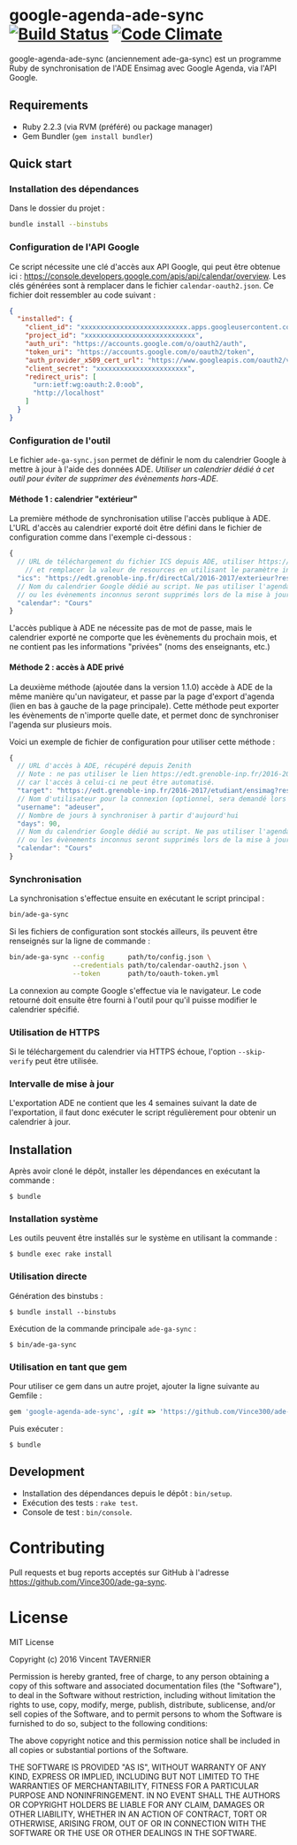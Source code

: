 # google-agenda-ade-sync [![Build Status](https://travis-ci.org/Vince300/ade-ga-sync.svg?branch=version-1.0)](https://travis-ci.org/Vince300/ade-ga-sync) [![Code Climate](https://codeclimate.com/github/Vince300/ade-ga-sync/badges/gpa.svg)](https://codeclimate.com/github/Vince300/ade-ga-sync)

google-agenda-ade-sync (anciennement ade-ga-sync) est un programme Ruby de
synchronisation de l'ADE Ensimag avec Google Agenda, via l'API Google.

## Requirements

* Ruby 2.2.3 (via RVM (préféré) ou package manager)
* Gem Bundler (`gem install bundler`)

## Quick start

### Installation des dépendances

Dans le dossier du projet :

```bash
bundle install --binstubs
```

### Configuration de l'API Google

Ce script nécessite une clé d'accès aux API Google, qui peut être obtenue ici :
https://console.developers.google.com/apis/api/calendar/overview. Les clés
générées sont à remplacer dans le fichier `calendar-oauth2.json`. Ce fichier
doit ressembler au code suivant :

```json
{
  "installed": {
    "client_id": "xxxxxxxxxxxxxxxxxxxxxxxxxxx.apps.googleusercontent.com",
    "project_id": "xxxxxxxxxxxxxxxxxxxxxxxxxxxx",
    "auth_uri": "https://accounts.google.com/o/oauth2/auth",
    "token_uri": "https://accounts.google.com/o/oauth2/token",
    "auth_provider_x509_cert_url": "https://www.googleapis.com/oauth2/v1/certs",
    "client_secret": "xxxxxxxxxxxxxxxxxxxxxxx",
    "redirect_uris": [
      "urn:ietf:wg:oauth:2.0:oob",
      "http://localhost"
    ]
  }
}
```

### Configuration de l'outil

Le fichier `ade-ga-sync.json` permet de définir le nom du calendrier Google à 
mettre à jour à l'aide des données ADE. *Utiliser un calendrier dédié à cet 
outil pour éviter de supprimer des évènements hors-ADE.* 

#### Méthode 1 : calendrier "extérieur"

La première méthode de synchronisation utilise l'accès publique à ADE. L'URL
d'accès au calendrier exporté doit être défini dans le fichier de configuration
comme dans l'exemple ci-dessous :

```javascript
{
  // URL de téléchargement du fichier ICS depuis ADE, utiliser https://edt.grenoble-inp.fr/directCal/2016-2017/exterieur?resources=
    // et remplacer la valeur de resources en utilisant le paramètre indiqué dans l'URL de la page principale d'ADE
  "ics": "https://edt.grenoble-inp.fr/directCal/2016-2017/exterieur?resources=10347,1043,16322,16315,1072,16326,16325,1108,1112,6213,16333,16334,16320,16300,994,5056,16309,16310,16312,16302,16305,16303,6232,10349",
  // Nom du calendrier Google dédié au script. Ne pas utiliser l'agenda par défaut
  // ou les évènements inconnus seront supprimés lors de la mise à jour.
  "calendar": "Cours"
}
```

L'accès publique à ADE ne nécessite pas de mot de passe, mais le calendrier
exporté ne comporte que les évènements du prochain mois, et ne contient pas les
informations "privées" (noms des enseignants, etc.)

#### Méthode 2 : accès à ADE privé

La deuxième méthode (ajoutée dans la version 1.1.0) accède à ADE de la même
manière qu'un navigateur, et passe par la page d'export d'agenda (lien en bas à
gauche de la page principale). Cette méthode peut exporter les évènements de
n'importe quelle date, et permet donc de synchroniser l'agenda sur plusieurs
mois.

Voici un exemple de fichier de configuration pour utiliser cette méthode :

```javascript
{
  // URL d'accès à ADE, récupéré depuis Zenith
  // Note : ne pas utiliser le lien https://edt.grenoble-inp.fr/2016-2017/ensimag/etudiant/jsp/custom/modules/plannings/direct_planning.jsp?resources=...
  // car l'accès à celui-ci ne peut être automatisé.
  "target": "https://edt.grenoble-inp.fr/2016-2017/etudiant/ensimag?resources=10347,1043,16322,16315,1072,16326,16325,1108,1112,6213,16333,16334,16320,16300,994,5056,16309,16310,16312,16302,16305,16303,6232,10349",
  // Nom d'utilisateur pour la connexion (optionnel, sera demandé lors de la connexion)
  "username": "adeuser",
  // Nombre de jours à synchroniser à partir d'aujourd'hui
  "days": 90,
  // Nom du calendrier Google dédié au script. Ne pas utiliser l'agenda par défaut
  // ou les évènements inconnus seront supprimés lors de la mise à jour.
  "calendar": "Cours"
}
```

### Synchronisation

La synchronisation s'effectue ensuite en exécutant le script principal :

```bash
bin/ade-ga-sync
```

Si les fichiers de configuration sont stockés ailleurs, ils peuvent être
renseignés sur la ligne de commande :

```bash
bin/ade-ga-sync --config      path/to/config.json \
                --credentials path/to/calendar-oauth2.json \
                --token       path/to/oauth-token.yml
```

La connexion au compte Google s'effectue via le navigateur. Le code retourné
doit ensuite être fourni à l'outil pour qu'il puisse modifier le calendrier
spécifié.

### Utilisation de HTTPS

Si le téléchargement du calendrier via HTTPS échoue, l'option `--skip-verify`
peut être utilisée.

### Intervalle de mise à jour

L'exportation ADE ne contient que les 4 semaines suivant la date de 
l'exportation, il faut donc exécuter le script régulièrement pour obtenir un
calendrier à jour.

## Installation

Après avoir cloné le dépôt, installer les dépendances en exécutant la commande :

    $ bundle

### Installation système

Les outils peuvent être installés sur le système en utilisant la commande :

    $ bundle exec rake install

### Utilisation directe

Génération des binstubs :

    $ bundle install --binstubs

Exécution de la commande principale `ade-ga-sync` :

    $ bin/ade-ga-sync

### Utilisation en tant que gem

Pour utiliser ce gem dans un autre projet, ajouter la ligne suivante au Gemfile :

```ruby
gem 'google-agenda-ade-sync', :git => 'https://github.com/Vince300/ade-ga-sync.git', :tag => 'v1.0.0'
```

Puis exécuter :

    $ bundle

## Development

* Installation des dépendances depuis le dépôt : `bin/setup`.
* Exécution des tests : `rake test`.
* Console de test : `bin/console`.

# Contributing

Pull requests et bug reports acceptés sur GitHub à l'adresse https://github.com/Vince300/ade-ga-sync.

# License

MIT License

Copyright (c) 2016 Vincent TAVERNIER

Permission is hereby granted, free of charge, to any person obtaining a copy
of this software and associated documentation files (the "Software"), to deal
in the Software without restriction, including without limitation the rights
to use, copy, modify, merge, publish, distribute, sublicense, and/or sell
copies of the Software, and to permit persons to whom the Software is
furnished to do so, subject to the following conditions:

The above copyright notice and this permission notice shall be included in all
copies or substantial portions of the Software.

THE SOFTWARE IS PROVIDED "AS IS", WITHOUT WARRANTY OF ANY KIND, EXPRESS OR
IMPLIED, INCLUDING BUT NOT LIMITED TO THE WARRANTIES OF MERCHANTABILITY,
FITNESS FOR A PARTICULAR PURPOSE AND NONINFRINGEMENT. IN NO EVENT SHALL THE
AUTHORS OR COPYRIGHT HOLDERS BE LIABLE FOR ANY CLAIM, DAMAGES OR OTHER
LIABILITY, WHETHER IN AN ACTION OF CONTRACT, TORT OR OTHERWISE, ARISING FROM,
OUT OF OR IN CONNECTION WITH THE SOFTWARE OR THE USE OR OTHER DEALINGS IN THE
SOFTWARE.
